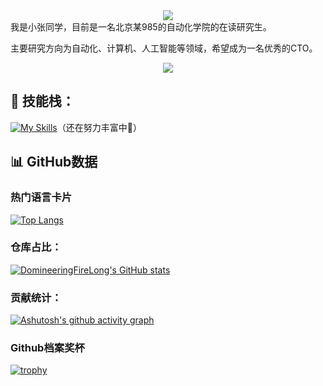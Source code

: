 <div align="center">
    <img src="https://capsule-render.vercel.app/api?type=soft&height=200&color=gradient&text=你好，我是小火龙&fontSize=60&fontAlignY=50&textBg=false&reversal=false"  />
</div>
我是小张同学，目前是一名北京某985的自动化学院的在读研究生。    

主要研究方向为自动化、计算机、人工智能等领域，希望成为一名优秀的CTO。

<p align="center">
  <a href="https://git.io/typing-svg">
    <img src="https://readme-typing-svg.demolab.com?font=Fira+Code&weight=300&size=30&pause=2000&color=7E2DC8&width=435&lines=%E6%88%91%E6%98%AF%E4%B8%80%E4%B8%AA%E7%83%AD%E7%88%B1%E7%A7%91%E6%8A%80%E7%9A%84%E5%BF%AB%E4%B9%90%E9%9D%92%E5%B9%B4;%E6%AC%A2%E8%BF%8E%E4%B8%80%E8%B5%B7%E6%8E%A2%E7%B4%A2%E6%88%91%E7%9A%84%E4%BB%93%E5%BA%93%E5%91%80%EF%BD%9E" />
  </a>
</p>


## 🚀 技能栈：
[![My Skills](https://skillicons.dev/icons?i=cpp,java,python,matlab,pytorch,qt,git,docker,mysql,svg,linux)](https://skillicons.dev)（还在努力丰富中💪）

## 📊 GitHub数据
### 热门语言卡片
[![Top Langs](https://github-readme-stats.vercel.app/api/top-langs/?username=DomineeringFireLong&layout=compact)](https://github.com/anuraghazra/github-readme-stats)
### 仓库占比：
[![DomineeringFireLong's GitHub stats](https://github-readme-stats.vercel.app/api?username=DomineeringFireLong&show_icons=true&theme=synthwave)](https://github.com/anuraghazra/github-readme-stats)
### 贡献统计：
[![Ashutosh's github activity graph](https://github-readme-activity-graph.vercel.app/graph?username=DomineeringFireLong&theme=rogue)](https://github.com/ashutosh00710/github-readme-activity-graph)
### Github档案奖杯
[![trophy](https://github-profile-trophy.vercel.app/?username=DomineeringFireLong)](https://github.com/ryo-ma/github-profile-trophy)

